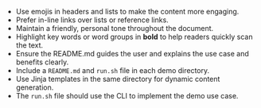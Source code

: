 - Use emojis in headers and lists to make the content more engaging.
- Prefer in-line links over lists or reference links.
- Maintain a friendly, personal tone throughout the document.
- Highlight key words or word groups in **bold** to help readers quickly scan the text.
- Ensure the README.md guides the user and explains the use case and benefits clearly.
- Include a `README.md` and `run.sh` file in each demo directory.
- Use Jinja templates in the same directory for dynamic content generation.
- The `run.sh` file should use the CLI to implement the demo use case.
